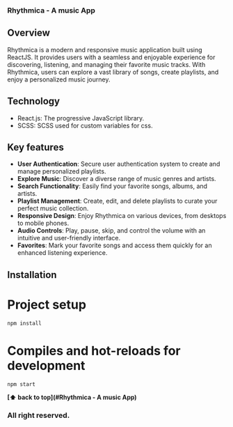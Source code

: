 ### Rhythmica - A music App

## Overview

Rhythmica is a modern and responsive music application built using ReactJS. It provides users with a seamless and enjoyable experience for discovering, listening, and managing their favorite music tracks. With Rhythmica, users can explore a vast library of songs, create playlists, and enjoy a personalized music journey.

## Technology

- React.js: The progressive JavaScript library.
- SCSS: SCSS used for custom variables for css.

## Key features

- **User Authentication**: Secure user authentication system to create and manage personalized playlists.
- **Explore Music**: Discover a diverse range of music genres and artists.
- **Search Functionality**: Easily find your favorite songs, albums, and artists.
- **Playlist Management**: Create, edit, and delete playlists to curate your perfect music collection.
- **Responsive Design**: Enjoy Rhythmica on various devices, from desktops to mobile phones.
- **Audio Controls**: Play, pause, skip, and control the volume with an intuitive and user-friendly interface.
- **Favorites**: Mark your favorite songs and access them quickly for an enhanced listening experience.

## Installation

# Project setup
```
npm install
```

# Compiles and hot-reloads for development
```
npm start
```

**[⬆ back to top](#Rhythmica - A music App)**


### All right reserved.

